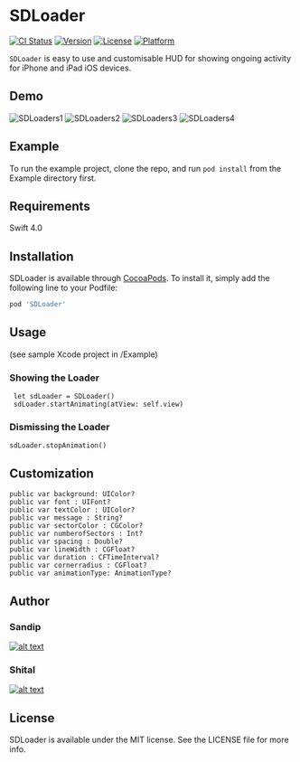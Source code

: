 # SDLoader

[![CI Status](http://img.shields.io/travis/sandipdhagdi@gmail.com/SDLoader.svg?style=flat)](https://travis-ci.org/sandipdhagdi@gmail.com/SDLoader)
[![Version](https://img.shields.io/cocoapods/v/SDLoader.svg?style=flat)](http://cocoapods.org/pods/SDLoader)
[![License](https://img.shields.io/cocoapods/l/SDLoader.svg?style=flat)](http://cocoapods.org/pods/SDLoader)
[![Platform](https://img.shields.io/cocoapods/p/SDLoader.svg?style=flat)](http://cocoapods.org/pods/SDLoader)


`SDLoader` is easy to use and customisable HUD for showing ongoing activity for iPhone and iPad iOS devices.

## Demo

![SDLoaders1](https://github.com/sandipdhagdi/SDLoader/blob/master/SampleVideos/s1.gif)
![SDLoaders2](https://github.com/sandipdhagdi/SDLoader/blob/master/SampleVideos/s2.gif)
![SDLoaders3](https://github.com/sandipdhagdi/SDLoader/blob/master/SampleVideos/s3.gif)
![SDLoaders4](https://github.com/sandipdhagdi/SDLoader/blob/master/SampleVideos/s4.gif)

## Example

To run the example project, clone the repo, and run `pod install` from the Example directory first.

## Requirements
Swift 4.0

## Installation

SDLoader is available through [CocoaPods](http://cocoapods.org). To install
it, simply add the following line to your Podfile:

```ruby
pod 'SDLoader'
```

## Usage
(see sample Xcode project in /Example)

### Showing the Loader
     let sdLoader = SDLoader()
     sdLoader.startAnimating(atView: self.view)

### Dismissing the Loader
    sdLoader.stopAnimation()

## Customization

    public var background: UIColor?
    public var font : UIFont?
    public var textColor : UIColor?
    public var message : String?
    public var sectorColor : CGColor?
    public var numberofSectors : Int?
    public var spacing : Double?
    public var lineWidth : CGFloat?
    public var duration : CFTimeInterval?
    public var cornerradius : CGFloat?
    public var animationType: AnimationType?

## Author
### Sandip
[![alt text][1.1]][1]
<!--[![alt text][2.1]][1]-->
<!--[![alt text][3.1]][1]-->
<!--[![alt text][4.1]][1]-->
<!--[![alt text][5.1]][1]-->
<!--[![alt text][6.1]][1]-->

### Shital
[![alt text][1.1]][2]
<!-- links to social media icons -->

<!-- icons with padding -->

[1.1]: https://github.com/sandipdhagdi/SDLoader/blob/master/SampleVideos/email.png (Send me your valuable feedback)
<!--[2.1]: https://github.com/sandipdhagdi/SDLoader/blob/master/SampleVideos/email.png (facebook icon with padding)-->
<!--[3.1]: https://github.com/sandipdhagdi/SDLoader/blob/master/SampleVideos/email.png (google plus icon with padding)-->
<!--[4.1]: https://github.com/sandipdhagdi/SDLoader/blob/master/SampleVideos/email.png (tumblr icon with padding)-->
<!--[5.1]: https://github.com/sandipdhagdi/SDLoader/blob/master/SampleVideos/email.png (dribbble icon with padding)-->
<!--[6.1]: https://github.com/sandipdhagdi/SDLoader/blob/master/SampleVideos/email.png (github icon with padding)-->


[1]: sandipdhagdi@gmail.com
[2]: dabhole.s@gmail.com

<!--[2]: http://www.facebook.com/sednaoui-->
<!--[3]: https://plus.google.com/+CarlSednaoui-->
<!--[4]: http://carlsed.tumblr.com-->
<!--[5]: http://dribbble.com/carlsednaoui-->
<!--[6]: http://www.github.com/carlsednaoui-->




## License

SDLoader is available under the MIT license. See the LICENSE file for more info.
